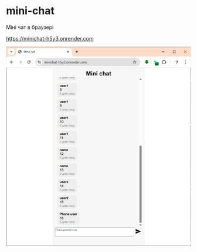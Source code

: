 # mini-chat
Міні чат в браузері

https://minichat-h5y3.onrender.com


![MainPage:](images/MainPage.png)